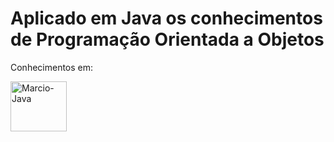 # Aplicado em Java os conhecimentos de Programação Orientada a Objetos

Conhecimentos em:
  
  <img align="center" alt="Marcio-Java" height="80" width="90" src="https://cdn.jsdelivr.net/gh/devicons/devicon/icons/java/java-original.svg" />
